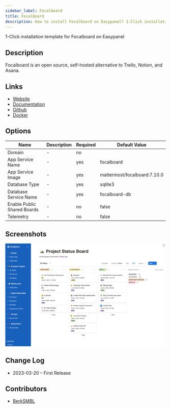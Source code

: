 ```yaml
---
sidebar_label: Focalboard
title: Focalboard
description: How to install Focalboard on Easypanel? 1-Click installation template for Focalboard on Easypanel
---
```


<!-- generated -->

1-Click installation template for Focalboard on Easypanel

## Description

Focalboard is an open source, self-hosted alternative to Trello, Notion, and Asana.

## Links

- [Website](https://focalboard.com)
- [Documentation](https://docs.mattermost.com/guides/boards.html)
- [Github](https://github.com/mattermost/focalboard)
- [Docker](https://hub.docker.com/r/mattermost/focalboard)

## Options

Name | Description | Required | Default Value
-|-|-|-
Domain | - | no | 
App Service Name | - | yes | focalboard
App Service Image | - | yes | mattermost/focalboard:7.10.0
Database Type | - | yes | sqlite3
Database Service Name | - | yes | focalboard-db
Enable Public Shared Boards | - | no | false
Telemetry | - | no | false

## Screenshots

![Focalboard Screenshot](./assets/screenshot.jpg)

## Change Log

- 2023-03-20 – First Release

## Contributors

- [BerkSMBL](https://berksmbl.com)
